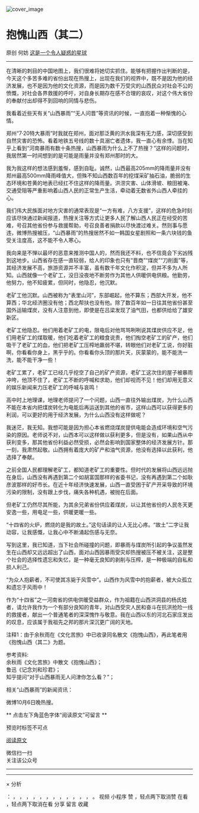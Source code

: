 ![cover_image](https://mmbiz.qlogo.cn/mmbiz_jpg/OJNrVQetdurhADJZYm3nscKYTRjqt66AkYIr52jPdomMR9yVRGiaricxQ8zNC0MEic2RtdBQiaALrHyHchBqlFFhAA/0?wx_fmt=jpeg)

#  抱愧山西（其二）

原创  何妨  [ 这是一个令人疑惑的星球 ](javascript:void\(0\);)

__ _ _ _ _

  
在清晰的刺目的中国地图上，我们很难将她切实抓住。能够有把握作出判断的是，今天这个多苦多难的省份出现在热搜上，出现在我们的视界中，既不是因为他的经济发展，也不是因为他的文化资源，而是因为数千万受灾的山西民众对社会不公的愤慨，对社会各界救援的呼吁，对自身长期存在感不合理的哀叹，对这个伟大省份的奉献付出却得不到回响的同情与悲伤。  
  
我看着近些天有关“山西暴雨”“无人问晋”等资讯的时候，一直抱着一种惭愧的心情。  
  
郑州“7·20特大暴雨”时我就在郑州，面对那泛黄的洪水我深有无力感，深切感受到自然灾害的恐怖。看着地铁五号线的数十具溺亡者遗体，我一直心有余悸。当在知乎上看到“河南暴雨有数十条热搜，山西暴雨为什么上不了热搜？”这样的问题时，我居然第一时间想到的是可能是雨量并没有郑州那时的大。  
  
我为我这样的想法感到羞惭，感到自耻。诚然，山西最高205mm的降雨量并没有郑州最高500mm降雨峰值大，但殊不知山西数百年的挖煤采矿抽石油，脆弱的生态环境和苍黄的地表已经扛不住这样的降雨量。洪涝灾害、山体滑坡、粮田被淹、交通受阻等严重影响着山西人民的正常生产生活，牵动着无数省外山西人牵挂的心。  
  
我们伟大民族面对地方灾害的通常表现是“一方有难，八方支援”，这样的危急时刻应该尽快通过新闻报道，热搜关注等方式让更多人民了解山西人民正在经受的苦难，号召其他省份参与救援帮助，号召良善者捐款以尽快渡过难关。然则事与愿违，微博热搜被压，“山西暴雨”的热搜居然不如一韩国女星剧照和一条六块钱的鱼受关注度高，这不能不令人寒心。  
  
我向来是不惮以最坏的恶意来推测中国人的，然而我还不料，也不信竟会下劣凶残到这地步。山西省存在感一直较弱，给人的印象也只有“晋商”“煤炭”“刀削面”等，其经济发展不高，旅游资源并不丰富，虽有数千年文化作积淀，但并不多为人所知。山西就像一个老矿工，没日没夜地不断劳作为其他人供暖供电供粮。他勤劳，他努力，他不知疲累，但同时，他隐忍，他沉默。  
  
老矿工他沉默。山西被称为“表里山河”，东部崛起，他不算东；西部大开发，他不算西；华北经济圈没有他；西北帮扶也没有他。除了数百年如一日往其他省份甚至国外运输煤炭，没有人注意到他，即使是在吕梁发现了油气田，也都供给给了雄安新区。  
  
老矿工他隐忍。他们用着老矿工的电，限电后对他骂骂咧咧说其煤炭供应不足，他们用老矿工的煤取暖，他们吃着老矿工的粮食说贵，他们掏空老矿工的矿产，他们吸干了老矿工的血，他们把老矿工压榨地羸弱不堪，转眼他们对老矿工说，你好脏啊，你看看你身上，黑乎乎的。你看看你头顶的那片天，灰蒙蒙的，能不能洗一洗，能不能干净一些！  
  
老矿工累了，老矿工已经几乎挖空了自己的矿产资源，老矿工这次住的屋子被暴雨冲垮，他顶不住了，老矿工不断的呼喊和求助，他们却视而不见！他们却用无意义的娱乐新闻来力压老矿工的呼喊与哀鸣！  
  
高中时上地理课，地理老师提问了一个问题，山西一直往外输出煤炭，为什么山西不能在本省内把煤炭转化为电能后再运送到其他的省市，这样山西可以获得更多的利润，可以更好的用于经济发展，为什么山西没有这样做呢？  
  
我迷茫，我无知。我想可能是因为担心本省燃烧煤炭提供电能会造成环境和空气污染的原因。老师说不对，山西本可以这样做以获利更多，但是没有，如果山西从中获利变多，那其他省份利益必然受损，必然会影响到国家整体的经济发展方针。那一刻，我肃然起敬。山西拥有着庞大的矿产和油气资源，他没有选择以此获利，他选择了奉献。  
  
之前全国人民都理解老矿工，都知道老矿工的重要性。但时代的发展将山西远远抛在身后，山西没有再遇到第二个如胡富国那样的省委书记，没有再遇到第二个如耿彦波那样的好市长。在近十年经济快速发展，山西一直受困于矿产开采导致的环境污染的限制，没有跟上步伐，痛失各种机遇，被抛在后面。  
  
但老矿工仍然尽其所能，为其余兄弟省份供应着煤炭，以让其他省份的人民冬天更安逸一些，用电足一些，供暖更暖一些。  
  
“十四省的火炉，燃烧的是我的故土。”这句话读的让人无比心疼。“故土”二字让我动容，让我感慨，让我心中不断涌起伤感与无奈。  
  
写到这里，我已知道，当下社会所碰撞的问题，即暴雨与煤炭所引起的争议虽然发生在山西却又远远超出了山西，面对山西因暴雨受灾却热搜被压不被关注，这是整个社会的选择性遗忘和失忆，是一种毫无良知的剥削与压榨，是一种极端的自私和损人利己。  
  
“为众人抱薪者，不可使其冻毙于风雪中”。山西作为风雪中的抱薪者，被大众孤立和遗忘于风雨中！  
  
作为“十四省”之一河南省的供电供暖受益群众，作为祖籍在山西洪洞县的杨氏姓者，请允许我作为一个有部分良知的青年，对山西受灾人民和奋斗在抗洪抢险一线的救援者，献出一个普通笔者的深深愧怍与敬意。我在山西以东的河北石家庄发出的叹息，应该属于我祖先之邦的那片深沉更广阔的天地。

  

  
注释1：由于余秋雨在《文化苦旅》中已收录同名散文《抱愧山西》，再此笔者用《抱愧山西（其二》为题。

  

参考资料:  
余秋雨《文化苦旅》中散文《抱愧山西》；  
鲁迅《记念刘和珍君》；  
知乎提问“对于山西暴雨无人问津你怎么看？”；

相关“山西暴雨”的新闻资讯：

微博10月6日晚热搜。

  

  

** 点击左下角蓝色字体“阅读原文”可留言  **  

预览时标签不可点

[ 阅读原文 ](javascript:;)

微信扫一扫  
关注该公众号





****



****



×  分析

：  ，  ，  ，  ，  ，  ，  ，  ，  ，  ，  ，  ，  。  视频  小程序  赞  ，轻点两下取消赞  在看  ，轻点两下取消在看
分享  留言  收藏

